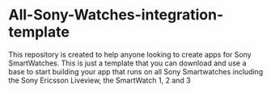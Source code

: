 # All-Sony-Watches-integration-template
This repository is created to help anyone looking to create apps for Sony SmartWatches. This is just a template that you can download and use a base to start building your app that runs on all Sony Smartwatches including the Sony Ericsson Liveview, the SmartWatch 1, 2 and 3

